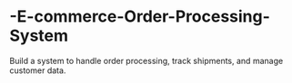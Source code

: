 # -E-commerce-Order-Processing-System
Build a system to handle order processing, track shipments, and manage customer data.
